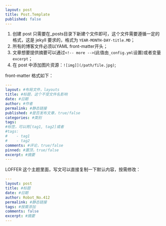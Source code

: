 ```yaml
---
layout: post
title: Post.Template
published: false
---
```


1. 创建 post 只需要在_posts目录下新建个文件即可，这个文件需要遵循一定的格式，这是 jekyll 要求的，格式为 `YEAR-MONTH-DAY-title.MD`；
2. 所有的博客文件必须以YAML front-matter开头；
3. 文章想要提供摘要可以通过`<!-- more -->`(此值由`_config.yml`设置)或者变量`excerpt`；
4. 在 post 中添加图片资源：`![img]](/path/file.jpg)`;

front-matter 格式如下：

```yaml
---
layout: #布局文件，layouts
title: #标题，这个不受文件名影响
date: #日期
author: #作者
permalink: #静态链接
published: #是否发布文章，true/false
categories: #类别
tags: 
#标签，可以用[tag1, tag2]或者
#tags: 
#    - tag1
#    - tag2
comments: #评论，true/false
pinned: #置顶，true/false
excerpt: #摘要
---
```

LOFFER 这个主题里面，写文可以直接复制一下默认内容，按需修改：

```yaml
---
layout: post
title: #标题
date: #日期
author: Robot_No.412
permalink: #静态链接
tags: #按需添加
comments: false
excerpt: #摘要
---
```
